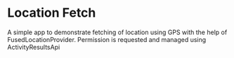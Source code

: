 # Location Fetch
A simple app to demonstrate fetching of location using GPS with the help of FusedLocationProvider. Permission is requested and managed using ActivityResultsApi


